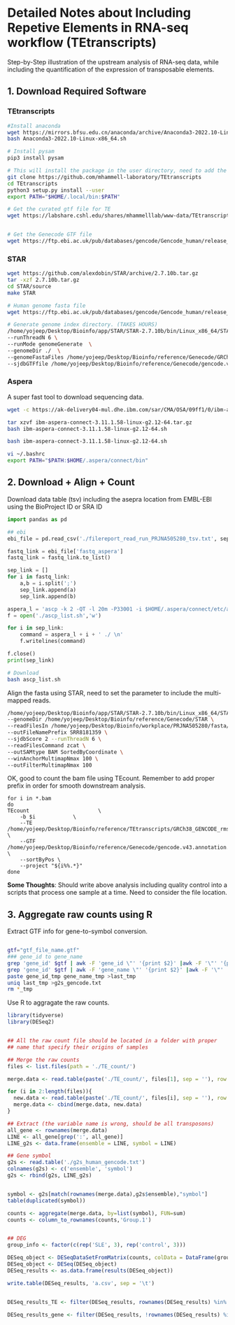 # Detailed Notes about Including Repetive Elements in RNA-seq workflow (TEtranscripts)
Step-by-Step illustration of the upstream analysis of RNA-seq data, while including the quantification of the expression of transposable elements. 

## 1. Download Required Software
### TEtranscripts

```bash
#Install anaconda
wget https://mirrors.bfsu.edu.cn/anaconda/archive/Anaconda3-2022.10-Linux-x86_64.sh --no-check-certificate
bash Anaconda3-2022.10-Linux-x86_64.sh 

# Install pysam
pip3 install pysam

# This will install the package in the user directory, need to add the path into the environment
git clone https://github.com/mhammell-laboratory/TEtranscripts
cd TEtranscripts
python3 setup.py install --user
export PATH="$HOME/.local/bin:$PATH"

# Get the curated gtf file for TE
wget https://labshare.cshl.edu/shares/mhammelllab/www-data/TEtranscripts/TE_GTF/GRCh38_GENCODE_rmsk_TE.gtf.gz


# Get the Genecode GTF file
wget https://ftp.ebi.ac.uk/pub/databases/gencode/Gencode_human/release_43/gencode.v43.annotation.gtf.gz

```

### STAR
```bash
wget https://github.com/alexdobin/STAR/archive/2.7.10b.tar.gz
tar -xzf 2.7.10b.tar.gz
cd STAR/source
make STAR

# Human genome fasta file
wget https://ftp.ebi.ac.uk/pub/databases/gencode/Gencode_human/release_43/GRCh38.p13.genome.fa.gz

# Generate genome index directory. (TAKES HOURS)
/home/yojeep/Desktop/Bioinfo/app/STAR/STAR-2.7.10b/bin/Linux_x86_64/STAR  \
--runThreadN 6 \
--runMode genomeGenerate  \
--genomeDir ./  \
--genomeFastaFiles /home/yojeep/Desktop/Bioinfo/reference/Genecode/GRCh38.p13.genome.fa  \
--sjdbGTFfile /home/yojeep/Desktop/Bioinfo/reference/Genecode/gencode.v43.annotation.gtf 
```


### Aspera
A super fast tool to download sequencing data. 
```bash
wget -c https://ak-delivery04-mul.dhe.ibm.com/sar/CMA/OSA/09ff1/0/ibm-aspera-connect-3.11.1.58-linux-g2.12-64.tar.gz

tar xzvf ibm-aspera-connect-3.11.1.58-linux-g2.12-64.tar.gz
bash ibm-aspera-connect-3.11.1.58-linux-g2.12-64.sh

bash ibm-aspera-connect-3.11.1.58-linux-g2.12-64.sh

vi ~/.bashrc
export PATH="$PATH:$HOME/.aspera/connect/bin"

```


## 2. Download + Align + Count
Download data table (tsv) including the asepra location from EMBL-EBI using the BioProject ID or SRA ID

```python
import pandas as pd

## ebi
ebi_file = pd.read_csv('./filereport_read_run_PRJNA505280_tsv.txt', sep = '\t')

fastq_link = ebi_file['fastq_aspera']
fastq_link = fastq_link.to_list()

sep_link = []
for i in fastq_link:
    a,b = i.split(';')
    sep_link.append(a)
    sep_link.append(b)

aspera_l = 'ascp -k 2 -QT -l 20m -P33001 -i $HOME/.aspera/connect/etc/asperaweb_id_dsa.openssh era-fasp@'
f = open('./ascp_list.sh','w')

for i in sep_link:
    command = aspera_l + i + ' ./ \n'
    f.writelines(command)

f.close()
print(sep_link)
```


```bash
# Download
bash ascp_list.sh
```

Align the fasta using STAR, need to set the parameter to include the multi-mapped reads.
```bash
/home/yojeep/Desktop/Bioinfo/app/STAR/STAR-2.7.10b/bin/Linux_x86_64/STAR \
--genomeDir /home/yojeep/Desktop/Bioinfo/reference/Genecode/STAR \
--readFilesIn /home/yojeep/Desktop/Bioinfo/workplace/PRJNA505280/fasta/SRR8181359_1.fastq.gz /home/yojeep/Desktop/Bioinfo/workplace/PRJNA505280/fasta/SRR8181359_2.fastq.gz \
--outFileNamePrefix SRR8181359 \
--sjdbScore 2 --runThreadN 6 \
--readFilesCommand zcat \
--outSAMtype BAM SortedByCoordinate \
--winAnchorMultimapNmax 100 \
--outFilterMultimapNmax 100
```

OK, good to count the bam file using TEcount. Remember to add proper prefix in order for smooth downstream analysis.
```
for i in *.bam
do
TEcount                      \
	-b $i            \
	--TE /home/yojeep/Desktop/Bioinfo/reference/TEtranscripts/GRCh38_GENCODE_rmsk_TE.gtf         \
	--GTF /home/yojeep/Desktop/Bioinfo/reference/Genecode/gencode.v43.annotation.gtf \
	--sortByPos \
	--project "${i%%.*}"
done
```

**Some Thoughts**: Should write above analysis including quality control into a scripts that process one sample at a time. Need to consider the file location.


## 3. Aggregate raw counts using R
Extract GTF info for gene-to-symbol conversion.
```bash

gtf="gtf_file_name.gtf"
### gene_id to gene_name
grep 'gene_id' $gtf | awk -F 'gene_id \"' '{print $2}' |awk -F '\"' '{print $1}' >gene_id_tmp
grep 'gene_id' $gtf | awk -F 'gene_name \"' '{print $2}' |awk -F '\"' '{print $1}' >gene_name_tmp
paste gene_id_tmp gene_name_tmp >last_tmp
uniq last_tmp >g2s_gencode.txt
rm *_tmp

```




Use R to aggragate the raw counts.

```R
library(tidyverse)
library(DESeq2)


## All the raw count file should be located in a folder with proper 
## name that specify their origins of samples

## Merge the raw counts
files <- list.files(path = './TE_count/')

merge.data <- read.table(paste('./TE_count/', files[1], sep = ''), row.names = 1, header = TRUE)

for (i in 2:length(files)){
  new.data <- read.table(paste('./TE_count/', files[i], sep = ''), row.names = 1, header = TRUE)
  merge.data <- cbind(merge.data, new.data)
}

## Extract (the variable name is wrong, should be all transposons)
all_gene <- rownames(merge.data)
LINE <- all_gene[grep(':', all_gene)]
LINE_g2s <- data.frame(ensemble = LINE, symbol = LINE)

## Gene symbol
g2s <- read.table('./g2s_human_gencode.txt')
colnames(g2s) <- c('ensemble', 'symbol')
g2s <- rbind(g2s, LINE_g2s)


symbol <- g2s[match(rownames(merge.data),g2s$ensemble),"symbol"]
table(duplicated(symbol))

counts <- aggregate(merge.data, by=list(symbol), FUN=sum)
counts <- column_to_rownames(counts,'Group.1')


## DEG
group_info <- factor(c(rep('SLE', 3), rep('control', 3)))

DESeq_object <- DESeqDataSetFromMatrix(counts, colData = DataFrame(group_info), design= ~group_info)
DESeq_object <- DESeq(DESeq_object)
DESeq_results <- as.data.frame(results(DESeq_object))

write.table(DESeq_results, 'a.csv', sep = '\t')


DESeq_results_TE <- filter(DESeq_results, rownames(DESeq_results) %in% LINE_g2s$symbol)

DESeq_results_gene <- filter(DESeq_results, !rownames(DESeq_results) %in% LINE_g2s$symbol)

```